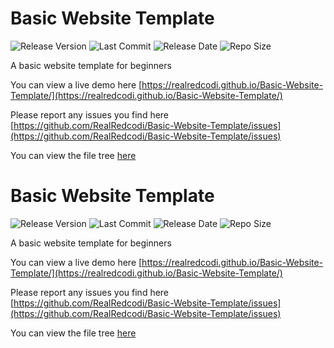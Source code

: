 


# Basic Website Template

![Release Version](https://img.shields.io/github/v/release/RealRedcodi/Basic-Website-Template)
![Last Commit](https://img.shields.io/github/last-commit/RealRedcodi/Basic-Website-Template)
![Release Date](https://img.shields.io/github/release-date/RealRedcodi/Basic-Website-Template)
![Repo Size](https://img.shields.io/github/repo-size/RealRedcodi/Basic-Website-Template)

A basic website template for beginners

You can view a live demo here [https://realredcodi.github.io/Basic-Website-Template/](https://realredcodi.github.io/Basic-Website-Template/)

Please report any issues you find here [https://github.com/RealRedcodi/Basic-Website-Template/issues](https://github.com/RealRedcodi/Basic-Website-Template/issues)

You can view the file tree [here](https://raw.githubusercontent.com/RealRedcodi/Basic-Website-Template/master/Tree.txt)




# Basic Website Template

![Release Version](https://img.shields.io/github/v/release/RealRedcodi/Basic-Website-Template)
![Last Commit](https://img.shields.io/github/last-commit/RealRedcodi/Basic-Website-Template)
![Release Date](https://img.shields.io/github/release-date/RealRedcodi/Basic-Website-Template)
![Repo Size](https://img.shields.io/github/repo-size/RealRedcodi/Basic-Website-Template)

A basic website template for beginners

You can view a live demo here [https://realredcodi.github.io/Basic-Website-Template/](https://realredcodi.github.io/Basic-Website-Template/)

Please report any issues you find here [https://github.com/RealRedcodi/Basic-Website-Template/issues](https://github.com/RealRedcodi/Basic-Website-Template/issues)

You can view the file tree [here](https://raw.githubusercontent.com/RealRedcodi/Basic-Website-Template/master/Tree.txt)